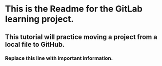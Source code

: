 # This is the Readme for the GitLab learning project.

## This tutorial will practice moving a project from a local file to GitHub.

### Replace this line with important information.
